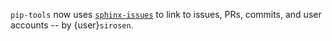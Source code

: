 `pip-tools` now uses [`sphinx-issues`](https://github.com/sloria/sphinx-issues)
to link to issues, PRs, commits, and user accounts
-- by {user}`sirosen`.
